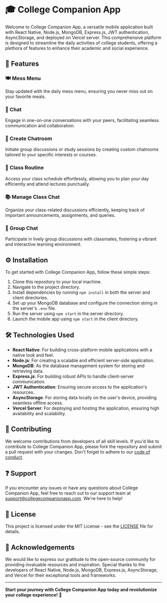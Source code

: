 # 🎓 College Companion App

Welcome to College Companion App, a versatile mobile application built with React Native, Node.js, MongoDB, Express.js, JWT authentication, AsyncStorage, and deployed on Vercel server. This comprehensive platform is designed to streamline the daily activities of college students, offering a plethora of features to enhance their academic and social experience.

## 🚀 Features

### 🍽️ Mess Menu
Stay updated with the daily mess menu, ensuring you never miss out on your favorite meals.

### 💬 Chat
Engage in one-on-one conversations with your peers, facilitating seamless communication and collaboration.

### 🎉 Create Chatroom
Initiate group discussions or study sessions by creating custom chatrooms tailored to your specific interests or courses.

### 📅 Class Routine
Access your class schedule effortlessly, allowing you to plan your day efficiently and attend lectures punctually.

### 📚 Manage Class Chat
Organize your class-related discussions efficiently, keeping track of important announcements, assignments, and queries.

### 👥 Group Chat
Participate in lively group discussions with classmates, fostering a vibrant and interactive learning environment.

## ⚙️ Installation

To get started with College Companion App, follow these simple steps:

1. Clone this repository to your local machine.
2. Navigate to the project directory.
3. Install dependencies by running `npm install` in both the server and client directories.
4. Set up your MongoDB database and configure the connection string in the server's `.env` file.
5. Run the server using `npm start` in the server directory.
6. Launch the mobile app using `npm start` in the client directory.

## 🛠️ Technologies Used

- **React Native**: For building cross-platform mobile applications with a native look and feel.
- **Node.js**: For creating a scalable and efficient server-side application.
- **MongoDB**: As the database management system for storing and retrieving data.
- **Express.js**: For building robust APIs to handle client-server communication.
- **JWT Authentication**: Ensuring secure access to the application's resources.
- **AsyncStorage**: For storing data locally on the user's device, providing seamless offline access.
- **Vercel Server**: For deploying and hosting the application, ensuring high availability and scalability.

## 🤝 Contributing

We welcome contributions from developers of all skill levels. If you'd like to contribute to College Companion App, please fork the repository and submit a pull request with your changes. Don't forget to adhere to our [code of conduct](./CODE_OF_CONDUCT.md).

## ❓ Support

If you encounter any issues or have any questions about College Companion App, feel free to reach out to our support team at support@collegecompanionapp.com. We're here to help!

## 📝 License

This project is licensed under the MIT License - see the [LICENSE](./LICENSE) file for details.

## 🙏 Acknowledgements

We would like to express our gratitude to the open-source community for providing invaluable resources and inspiration. Special thanks to the developers of React Native, Node.js, MongoDB, Express.js, AsyncStorage, and Vercel for their exceptional tools and frameworks.

---

**Start your journey with College Companion App today and revolutionize your college experience!** 🎉

